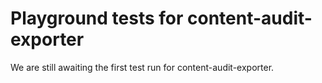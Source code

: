 # Playground tests for content-audit-exporter
We are still awaiting the first test run for content-audit-exporter.
